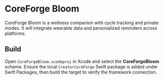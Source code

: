 # CoreForge Bloom

CoreForge Bloom is a wellness companion with cycle tracking and private modes. It will integrate wearable data and personalized reminders across platforms.

## Build
Open `CoreForgeBloom.xcodeproj` in Xcode and select the **CoreForgeBloom** scheme.
Ensure the local `CreatorCoreForge` Swift package is added under Swift Packages,
then build the target to verify the framework connection.
